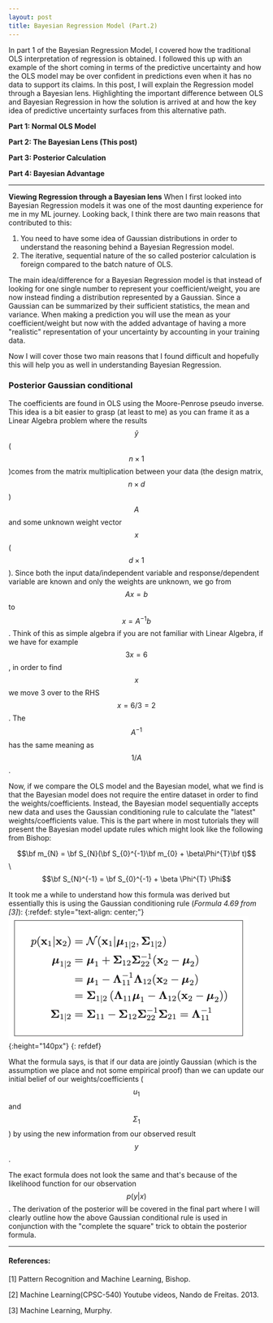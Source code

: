 ```yaml
---
layout: post
title: Bayesian Regression Model (Part.2)
---
```


In part 1 of the Bayesian Regression Model, I covered how the traditional OLS interpretation of regression is obtained. I followed this up with an example of the short coming in terms of the predictive uncertainty and how the OLS model may be over confident in predictions even when it has no data to support its claims.
In this post, I will explain the Regression model through a Bayesian lens. Highlighting the important difference between OLS and Bayesian Regression in how the solution is arrived at and how the key idea of predictive uncertainty surfaces from this alternative path.

**Part 1: Normal OLS Model**

**Part 2: The Bayesian Lens (This post)**

**Part 3: Posterior Calculation**

**Part 4: Bayesian Advantage**

---
**Viewing Regression through a Bayesian lens**
When I first looked into Bayesian Regression models it was one of the most daunting experience for me in my ML journey. Looking back, I think there are two main reasons that contributed to this:
1. You need to have some idea of Gaussian distributions in order to understand the reasoning behind a Bayesian Regression model.
2. The iterative, sequential nature of the so called posterior calculation is foreign compared to the batch nature of OLS.

The main idea/difference for a Bayesian Regression model is that instead of looking for one single number to represent your coefficient/weight, you are now instead finding a distribution represented by a Gaussian. Since a Gaussian can be summarized by their sufficient statistics, the mean and variance. When making a prediction you will use the mean as your coefficient/weight but now with the added advantage of having a more "realistic" representation of your uncertainty by accounting in your training data.

Now I will cover those two main reasons that I found difficult and hopefully this will help you as well in understanding Bayesian Regression.

### Posterior Gaussian conditional
The coefficients are found in OLS using the Moore-Penrose pseudo inverse. This idea is a bit easier to grasp (at least to me) as you can frame it as a Linear Algebra problem where the results $$\hat{y}$$ ($$n\times 1$$)comes from the matrix multiplication between your data (the design matrix, $$n\times d$$) $$A$$
and some unknown weight vector $$x$$ ($$ d\times 1$$). Since both the input data/independent variable and response/dependent variable are known and only the weights are unknown, we go from $$Ax=b$$ to $$x=A^{-1}b$$. Think of this as simple algebra if you are not familiar with Linear Algebra, if we have for example $$3x=6$$, in order to find $$x$$ we move 3 over to the RHS $$x=6/3 = 2$$. The $$A^{-1}$$ has the same meaning as $$1/A$$.

Now, if we compare the OLS model and the Bayesian model, what we find is that the Bayesian model does not require the entire dataset in order to find the weights/coefficients. Instead, the Bayesian model sequentially accepts new data and uses the Gaussian conditioning rule to calculate the "latest" weights/coefficients value. This is the part where in most tutorials they will present the Bayesian model update rules which might look like the following from Bishop:

$$\bf m_{N} = \bf S_{N}(\bf S_{0}^{-1}\bf m_{0} + \beta\Phi^{T}\bf t)$$ \\
$$\bf S_{N}^{-1} = \bf S_{0}^{-1} + \beta \Phi^{T} \Phi$$

It took me a while to understand how this formula was derived but essentially this is using the Gaussian conditioning rule (*Formula 4.69 from [3]*):
{:refdef: style="text-align: center;"}
![image](/assets/img/gaussian_condition.png){:height="140px"}
{: refdef}

What the formula says, is that if our data are jointly Gaussian (which is the assumption we place and not some empirical proof) than we can update our initial belief of our weights/coefficients ($$u_{1}$$ and  $$\Sigma_{1}$$) by using the new information from our observed result $$y$$.

The exact formula does not look the same and that's because of the likelihood function for our observation $$p(y|x)$$.
The derivation of the posterior will be covered in the final part where I will clearly outline how the above Gaussian conditional rule is used in conjunction with the "complete the square" trick to obtain the posterior formula.


---
#### References:
[1] Pattern Recognition and Machine Learning, Bishop.

[2] Machine Learning(CPSC-540) Youtube videos, Nando de Freitas. 2013.

[3] Machine Learning, Murphy.
